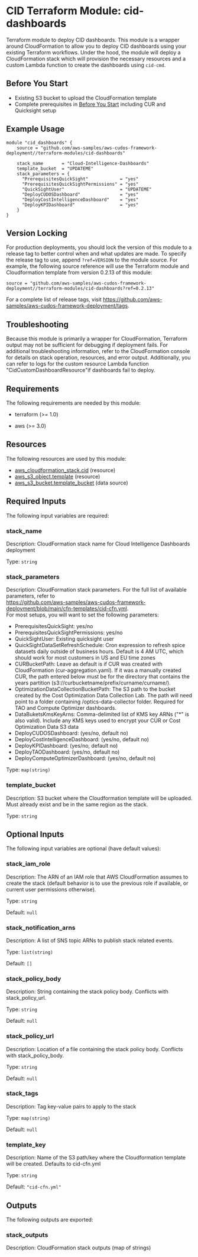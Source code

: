 # CID Terraform Module: cid-dashboards

Terraform module to deploy CID dashboards. This module is a wrapper around CloudFormation
to allow you to deploy CID dashboards using your existing Terraform workflows. Under the
hood, the module will deploy a CloudFormation stack which will provision the necessary
resources and a custom Lambda function to create the dashboards using `cid-cmd`.

## Before You Start

  - Existing S3 bucket to upload the CloudFormation template
  - Complete prerequisites in [Before You Start](../../README.md#before-you-start) including CUR and Quicksight setup

## Example Usage

```hcl
module "cid_dashboards" {
    source = "github.com/aws-samples/aws-cudos-framework-deployment//terraform-modules/cid-dashboards"

    stack_name       = "Cloud-Intelligence-Dashboards"
    template_bucket  = "UPDATEME"
    stack_parameters = {
      "PrerequisitesQuickSight"            = "yes"
      "PrerequisitesQuickSightPermissions" = "yes"
      "QuickSightUser"                     = "UPDATEME"
      "DeployCUDOSDashboard"               = "yes"
      "DeployCostIntelligenceDashboard"    = "yes"
      "DeployKPIDashboard"                 = "yes"
    }
}
```

## Version Locking

For production deployments, you should lock the version of this module to a release tag to better
control when and what updates are made. To specify the release tag to use, append `?ref=VERSION`
to the module source. For example, the following source reference will use the Terraform module
and Cloudformation template from version 0.2.13 of this module:

```
source = "github.com/aws-samples/aws-cudos-framework-deployment//terraform-modules/cid-dashboards?ref=0.2.13"
```

For a complete list of release tags, visit https://github.com/aws-samples/aws-cudos-framework-deployment/tags.

## Troubleshooting

Because this module is primarily a wrapper for CloudFormation, Terraform output may not be sufficient
for debugging if deployment fails. For additional troubleshooting information, refer to the CloudFormation
console for details on stack operation, resources, and error output. Additionally, you can refer to logs
for the custom resource Lambda function "CidCustomDashboardResource"if dashboards fail to deploy.

<!-- BEGIN_TF_DOCS -->
## Requirements

The following requirements are needed by this module:

- terraform (>= 1.0)

- aws (>= 3.0)

## Resources

The following resources are used by this module:

- [aws_cloudformation_stack.cid](https://registry.terraform.io/providers/hashicorp/aws/latest/docs/resources/cloudformation_stack) (resource)
- [aws_s3_object.template](https://registry.terraform.io/providers/hashicorp/aws/latest/docs/resources/s3_object) (resource)
- [aws_s3_bucket.template_bucket](https://registry.terraform.io/providers/hashicorp/aws/latest/docs/data-sources/s3_bucket) (data source)

## Required Inputs

The following input variables are required:

### stack\_name

Description: CloudFormation stack name for Cloud Intelligence Dashboards deployment

Type: `string`

### stack\_parameters

Description: CloudFormation stack parameters. For the full list of available parameters, refer to  
https://github.com/aws-samples/aws-cudos-framework-deployment/blob/main/cfn-templates/cid-cfn.yml.  
For most setups, you will want to set the following parameters:
  - PrerequisitesQuickSight: yes/no
  - PrerequisitesQuickSightPermissions: yes/no
  - QuickSightUser: Existing quicksight user
  - QuickSightDataSetRefreshSchedule: Cron expression to refresh spice datasets daily outside of business hours. Default is 4 AM UTC, which should work for most customers in US and EU time zones
  - CURBucketPath: Leave as default is if CUR was created with CloudFormation (cur-aggregation.yaml). If it was a manually created CUR, the path entered below must be for the directory that contains the years partition (s3://curbucketname/prefix/curname/curname/).
  - OptimizationDataCollectionBucketPath: The S3 path to the bucket created by the Cost Optimization Data Collection Lab. The path will need point to a folder containing /optics-data-collector folder. Required for TAO and Compute Optimizer dashboards.
  - DataBuketsKmsKeyArns: Comma-delimited list of KMS key ARNs ("*" is also valid). Include any KMS keys used to encrypt your CUR or Cost Optimization Data S3 data
  - DeployCUDOSDashboard: (yes/no, default no)
  - DeployCostIntelligenceDashboard: (yes/no, default no)
  - DeployKPIDashboard: (yes/no, default no)
  - DeployTAODashboard: (yes/no, default no)
  - DeployComputeOptimizerDashboard: (yes/no, default no)

Type: `map(string)`

### template\_bucket

Description: S3 bucket where the Cloudformation template will be uploaded. Must already exist and be in the same region as the stack.

Type: `string`

## Optional Inputs

The following input variables are optional (have default values):

### stack\_iam\_role

Description: The ARN of an IAM role that AWS CloudFormation assumes to create the stack (default behavior is to use the previous role if available, or current user permissions otherwise).

Type: `string`

Default: `null`

### stack\_notification\_arns

Description: A list of SNS topic ARNs to publish stack related events.

Type: `list(string)`

Default: `[]`

### stack\_policy\_body

Description: String containing the stack policy body. Conflicts with stack\_policy\_url.

Type: `string`

Default: `null`

### stack\_policy\_url

Description: Location of a file containing the stack policy body. Conflicts with stack\_policy\_body.

Type: `string`

Default: `null`

### stack\_tags

Description: Tag key-value pairs to apply to the stack

Type: `map(string)`

Default: `null`

### template\_key

Description: Name of the S3 path/key where the Cloudformation template will be created. Defaults to cid-cfn.yml

Type: `string`

Default: `"cid-cfn.yml"`

## Outputs

The following outputs are exported:

### stack\_outputs

Description: CloudFormation stack outputs (map of strings)
<!-- END_TF_DOCS -->